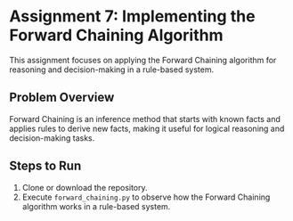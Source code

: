 # Assignment 7: Implementing the Forward Chaining Algorithm

This assignment focuses on applying the Forward Chaining algorithm for reasoning and decision-making in a rule-based system.

## Problem Overview
Forward Chaining is an inference method that starts with known facts and applies rules to derive new facts, making it useful for logical reasoning and decision-making tasks.

## Steps to Run
1. Clone or download the repository.
2. Execute `forward_chaining.py` to observe how the Forward Chaining algorithm works in a rule-based system.